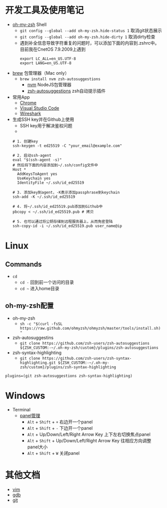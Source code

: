 # 开发工具及使用笔记

- [oh-my-zsh](https://ohmyz.sh/) Shell
  - `git config --global --add oh-my-zsh.hide-status 1` 取消git状态展示
  - `git config --global --add oh-my-zsh.hide-dirty 1` 取消dirty检查
  - 遇到补全信息导致字符重复的问题时，可以添加下面的内容到.zshrc中。目前我在CnetOS 7.9.2009上遇到
    ```shell
    export LC_ALL=en_US.UTF-8
    export LANG=en_US.UTF-8
    ```
- [brew](https://brew.sh) 包管理器（Mac only）
  - `brew install nvm zsh-autosuggestions`
    - [nvm](https://github.com/nvm-sh/nvm) NodeJS包管理器
    - [zsh-autosuggestions](https://github.com/zsh-users/zsh-autosuggestions) zsh自动提示插件
- 常用App
  - [Chrome](https://www.google.com/chrome)
  - [Visual Studio Code](https://code.visualstudio.com)
  - [Wireshark](https://www.wireshark.org)
- 生成SSH key并在Github上使用
  - SSH key用于解决鉴权问题
  - 
  ```shell
  # 1. 创建key
  ssh-keygen -t ed25519 -C "your_email@example.com"

  # 2. 启动ssh-agent
  eval "$(ssh-agent -s)"
  # 然后将下面的内容添加到~/.ssh/config文件中
  Host *
    AddKeysToAgent yes
    UseKeychain yes
    IdentityFile ~/.ssh/id_ed25519

  # 3. 添加key到agent，-K表示添加passphrase到keychain
  ssh-add -K ~/.ssh/id_ed25519

  # 4. 将~/.ssh/id_ed25519.pub添加到Github中
  pbcopy < ~/.ssh/id_ed25519.pub # 拷贝

  # 5. 也可以通过将公钥存储到远程服务器上，从而免密登陆
  ssh-copy-id -i ~/.ssh/id_ed25519.pub user_name@ip
  ```

# Linux

## Commands

- `cd`
  - `cd -` 回到前一个访问的目录
  - `cd ~` 进入home目录

## oh-my-zsh配置

- oh-my-zsh
  - `sh -c "$(curl -fsSL https://raw.github.com/ohmyzsh/ohmyzsh/master/tools/install.sh)"`
- zsh-autosuggestins
  - `git clone https://github.com/zsh-users/zsh-autosuggestions ${ZSH_CUSTOM:-~/.oh-my-zsh/custom}/plugins/zsh-autosuggestions`
- zsh-syntax-highlighting
  - `git clone https://github.com/zsh-users/zsh-syntax-highlighting.git ${ZSH_CUSTOM:-~/.oh-my-zsh/custom}/plugins/zsh-syntax-highlighting`

```shell
plugins=(git zsh-autosuggestions zsh-syntax-highlighting)
```

# Windows

- Terminal
  - [panel管理](https://docs.microsoft.com/en-us/windows/terminal/panes)
    - `Alt` + `Shift` + `+` 右边开一个panel
    - `Alt` + `Shift` + `-` 下边开一个panel
    - `Alt` + Up/Down/Left/Right Arrow Key 上下左右切换焦点panel
    - `Alt` + `Shift` + Up/Down/Left/Right Arrow Key 往相应方向调整panel大小
    - `Alt` + `Shift` + `W` 关闭panel


# 其他文档

- [vim](./vim.md)
- [gdb](./gdb)
- [git](./git)
